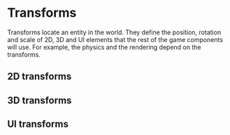 # Transforms

Transforms locate an entity in the world. They define the position, rotation and
scale of 2D, 3D and UI elements that the rest of the game components will use.
For example, the physics and the rendering depend on the transforms.

## 2D transforms

## 3D transforms

## UI transforms
